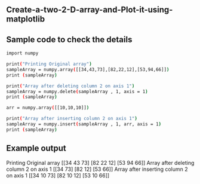 ## Create-a-two-2-D-array-and-Plot-it-using-matplotlib
## Sample code to check the details   
```sh
import numpy

print("Printing Original array")
sampleArray = numpy.array([[34,43,73],[82,22,12],[53,94,66]]) 
print (sampleArray)

print("Array after deleting column 2 on axis 1")
sampleArray = numpy.delete(sampleArray , 1, axis = 1) 
print (sampleArray)

arr = numpy.array([[10,10,10]])

print("Array after inserting column 2 on axis 1")
sampleArray = numpy.insert(sampleArray , 1, arr, axis = 1) 
print (sampleArray)
```
## Example output
Printing Original array
[[34 43 73]
 [82 22 12]
 [53 94 66]]
Array after deleting column 2 on axis 1
[[34 73]
 [82 12]
 [53 66]]
Array after inserting column 2 on axis 1
[[34 10 73]
 [82 10 12]
 [53 10 66]]
